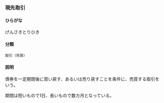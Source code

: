 <div style="display:none;">

## [あ行](securities-terms?id=あ行)
## [か行](securities-terms?id=か行)

</div>

### 現先取引

#### ひらがな

げんさきとりひき

#### 分類

`取引（売買）`

#### 説明

債券を一定期間後に買い戻す、あるいは売り戻すことを条件に、売買する取引をいう。
期間は短いもので1日、長いもので数カ月となっている。

<div style="display:none;">

## [さ行](securities-terms?id=さ行)
## [た行](securities-terms?id=た行)
## [な行](securities-terms?id=な行)
## [は行](securities-terms?id=は行)
## [ま行](securities-terms?id=ま行)
## [や行](securities-terms?id=や行)
## [ら行](securities-terms?id=ら行)
## [わ行](securities-terms?id=わ行)
## [英数字・記号](securities-terms?id=英数字・記号)

</div>

